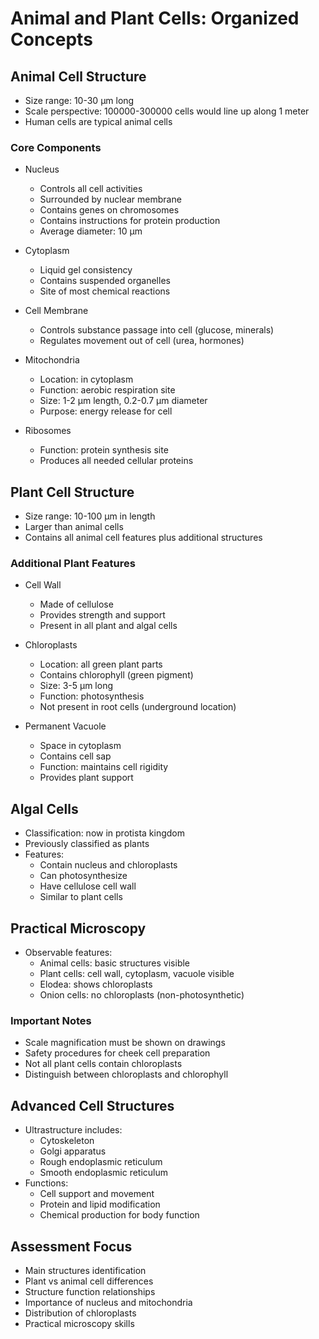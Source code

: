 # Animal and Plant Cells: Organized Concepts

## Animal Cell Structure
* Size range: 10-30 μm long
* Scale perspective: 100000-300000 cells would line up along 1 meter
* Human cells are typical animal cells

### Core Components
* Nucleus
  - Controls all cell activities
  - Surrounded by nuclear membrane
  - Contains genes on chromosomes
  - Contains instructions for protein production
  - Average diameter: 10 μm

* Cytoplasm
  - Liquid gel consistency
  - Contains suspended organelles
  - Site of most chemical reactions

* Cell Membrane
  - Controls substance passage into cell (glucose, minerals)
  - Regulates movement out of cell (urea, hormones)

* Mitochondria
  - Location: in cytoplasm
  - Function: aerobic respiration site
  - Size: 1-2 μm length, 0.2-0.7 μm diameter
  - Purpose: energy release for cell

* Ribosomes
  - Function: protein synthesis site
  - Produces all needed cellular proteins

## Plant Cell Structure
* Size range: 10-100 μm in length
* Larger than animal cells
* Contains all animal cell features plus additional structures

### Additional Plant Features
* Cell Wall
  - Made of cellulose
  - Provides strength and support
  - Present in all plant and algal cells

* Chloroplasts
  - Location: all green plant parts
  - Contains chlorophyll (green pigment)
  - Size: 3-5 μm long
  - Function: photosynthesis
  - Not present in root cells (underground location)

* Permanent Vacuole
  - Space in cytoplasm
  - Contains cell sap
  - Function: maintains cell rigidity
  - Provides plant support

## Algal Cells
* Classification: now in protista kingdom
* Previously classified as plants
* Features:
  - Contain nucleus and chloroplasts
  - Can photosynthesize
  - Have cellulose cell wall
  - Similar to plant cells

## Practical Microscopy
* Observable features:
  - Animal cells: basic structures visible
  - Plant cells: cell wall, cytoplasm, vacuole visible
  - Elodea: shows chloroplasts
  - Onion cells: no chloroplasts (non-photosynthetic)

### Important Notes
* Scale magnification must be shown on drawings
* Safety procedures for cheek cell preparation
* Not all plant cells contain chloroplasts
* Distinguish between chloroplasts and chlorophyll

## Advanced Cell Structures
* Ultrastructure includes:
  - Cytoskeleton
  - Golgi apparatus
  - Rough endoplasmic reticulum
  - Smooth endoplasmic reticulum
* Functions:
  - Cell support and movement
  - Protein and lipid modification
  - Chemical production for body function

## Assessment Focus
* Main structures identification
* Plant vs animal cell differences
* Structure function relationships
* Importance of nucleus and mitochondria
* Distribution of chloroplasts
* Practical microscopy skills